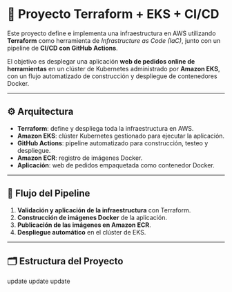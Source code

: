 # 🚀 Proyecto Terraform + EKS + CI/CD

Este proyecto define e implementa una infraestructura en AWS utilizando **Terraform** como herramienta de *Infrastructure as Code (IaC)*, junto con un pipeline de **CI/CD con GitHub Actions**.

El objetivo es desplegar una aplicación **web de pedidos online de herramientas** en un clúster de Kubernetes administrado por **Amazon EKS**, con un flujo automatizado de construcción y despliegue de contenedores Docker.

---

## ⚙️ Arquitectura

- **Terraform**: define y despliega toda la infraestructura en AWS.
- **Amazon EKS**: clúster Kubernetes gestionado para ejecutar la aplicación.
- **GitHub Actions**: pipeline automatizado para construcción, testeo y despliegue.
- **Amazon ECR**: registro de imágenes Docker.
- **Aplicación**: web de pedidos empaquetada como contenedor Docker.

---

## 🔄 Flujo del Pipeline

1. **Validación y aplicación de la infraestructura** con Terraform.
2. **Construcción de imágenes Docker** de la aplicación.
3. **Publicación de las imágenes en Amazon ECR**.
4. **Despliegue automático** en el clúster de EKS.

---

## 🗂️ Estructura del Proyecto

u p d a t e  
 u p d a t e  
 u p d a t e  
 